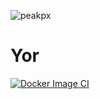 ![peakpx](https://user-images.githubusercontent.com/57824016/211902647-f2aff33f-0c23-4faa-9def-a9a99022ba08.jpg)

# Yor

[![Docker Image CI](https://github.com/LynBean/Yor/actions/workflows/docker-image.yml/badge.svg)](https://github.com/LynBean/Yor/actions/workflows/docker-image.yml)
